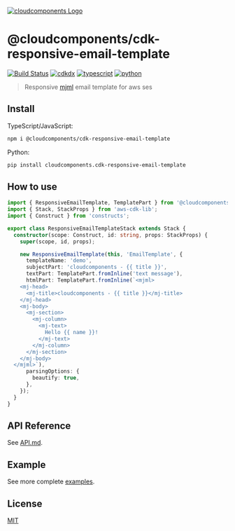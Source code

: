 [![cloudcomponents Logo](https://raw.githubusercontent.com/cloudcomponents/cdk-constructs/master/logo.png)](https://github.com/cloudcomponents/cdk-constructs)

# @cloudcomponents/cdk-responsive-email-template 

[![Build Status](https://github.com/cloudcomponents/cdk-constructs/workflows/Build/badge.svg)](https://github.com/cloudcomponents/cdk-constructs/actions?query=workflow=Build)
[![cdkdx](https://img.shields.io/badge/buildtool-cdkdx-blue.svg)](https://github.com/hupe1980/cdkdx)
[![typescript](https://img.shields.io/badge/jsii-typescript-blueviolet.svg)](https://www.npmjs.com/package/@cloudcomponents/cdk-responsive-email-template)
[![python](https://img.shields.io/badge/jsii-python-blueviolet.svg)](https://pypi.org/project/cloudcomponents.cdk-responsive-email-template/)

> Responsive [mjml](https://documentation.mjml.io/) email template for aws ses

## Install
TypeScript/JavaScript:

```bash
npm i @cloudcomponents/cdk-responsive-email-template
```

Python:

```bash
pip install cloudcomponents.cdk-responsive-email-template
```

## How to use

```typescript
import { ResponsiveEmailTemplate, TemplatePart } from '@cloudcomponents/cdk-responsive-email-template';
import { Stack, StackProps } from 'aws-cdk-lib';
import { Construct } from 'constructs';

export class ResponsiveEmailTemplateStack extends Stack {
  constructor(scope: Construct, id: string, props: StackProps) {
    super(scope, id, props);

    new ResponsiveEmailTemplate(this, 'EmailTemplate', {
      templateName: 'demo',
      subjectPart: 'cloudcomponents - {{ title }}',
      textPart: TemplatePart.fromInline('text message'),
      htmlPart: TemplatePart.fromInline(`<mjml>
    <mj-head>
      <mj-title>cloudcomponents - {{ title }}</mj-title>
    </mj-head>
    <mj-body>
      <mj-section>
        <mj-column>
          <mj-text>
            Hello {{ name }}!
          </mj-text>
        </mj-column>
      </mj-section>
    </mj-body>
  </mjml>`),
      parsingOptions: {
        beautify: true,
      },
    });
  }
}
```

## API Reference

See [API.md](https://github.com/cloudcomponents/cdk-constructs/tree/master/packages/cdk-responsive-email-template/API.md).

## Example

See more complete [examples](https://github.com/cloudcomponents/cdk-constructs/tree/master/examples).

## License

[MIT](https://github.com/cloudcomponents/cdk-constructs/tree/master/packages/cdk-responsive-email-template/LICENSE)

